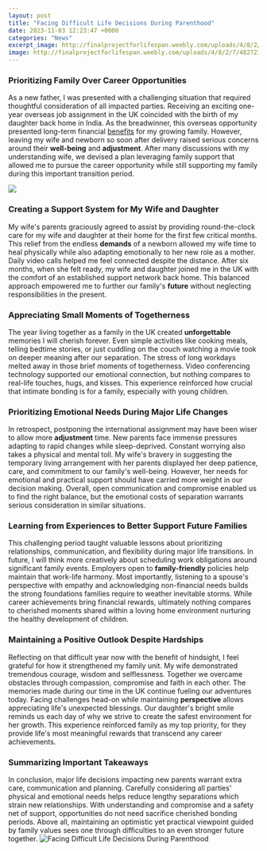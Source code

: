 ```yaml
---
layout: post
title: "Facing Difficult Life Decisions During Parenthood"
date: 2023-11-03 12:23:47 +0000
categories: "News"
excerpt_image: http://finalprojectforlifespan.weebly.com/uploads/4/8/2/7/48272751/6511252_orig.jpg
image: http://finalprojectforlifespan.weebly.com/uploads/4/8/2/7/48272751/6511252_orig.jpg
---
```


### Prioritizing Family Over Career Opportunities  
As a new father, I was presented with a challenging situation that required thoughtful consideration of all impacted parties. Receiving an exciting one-year overseas job assignment in the UK coincided with the birth of my daughter back home in India. As the breadwinner, this overseas opportunity presented long-term financial [benefits](https://fistore.mysenprints.com/collection/abston) for my growing family. However, leaving my wife and newborn so soon after delivery raised serious concerns around their **well-being** and **adjustment**. After many discussions with my understanding wife, we devised a plan leveraging family support that allowed me to pursue the career opportunity while still supporting my family during this important transition period.  

![](http://kcsmediation.com/cms-data/gallery/blog/blog/difficult-decisions-facing-families/istock-519664446.jpg)
### Creating a Support System for My Wife and Daughter
My wife's parents graciously agreed to assist by providing round-the-clock care for my wife and daughter at their home for the first few critical months. This relief from the endless **demands** of a newborn allowed my wife time to heal physically while also adapting emotionally to her new role as a mother. Daily video calls helped me feel connected despite the distance. After six months, when she felt ready, my wife and daughter joined me in the UK with the comfort of an established support network back home. This balanced approach empowered me to further our family's **future** without neglecting responsibilities in the present.
### Appreciating Small Moments of Togetherness 
The year living together as a family in the UK created **unforgettable** memories I will cherish forever. Even simple activities like cooking meals, telling bedtime stories, or just cuddling on the couch watching a movie took on deeper meaning after our separation. The stress of long workdays melted away in those brief moments of togetherness. Video conferencing technology supported our emotional connection, but nothing compares to real-life touches, hugs, and kisses. This experience reinforced how crucial that intimate bonding is for a family, especially with young children.
### Prioritizing Emotional Needs During Major Life Changes  
In retrospect, postponing the international assignment may have been wiser to allow more **adjustment** time. New parents face immense pressures adapting to rapid changes while sleep-deprived. Constant worrying also takes a physical and mental toll. My wife's bravery in suggesting the temporary living arrangement with her parents displayed her deep patience, care, and commitment to our family's well-being. However, her needs for emotional and practical support should have carried more weight in our decision making. Overall, open communication and compromise enabled us to find the right balance, but the emotional costs of separation warrants serious consideration in similar situations.  
### Learning from Experiences to Better Support Future Families
This challenging period taught valuable lessons about prioritizing relationships, communication, and flexibility during major life transitions. In future, I will think more creatively about scheduling work obligations around significant family events. Employers open to **family-friendly** policies help maintain that work-life harmony. Most importantly, listening to a spouse's perspective with empathy and acknowledging non-financial needs builds the strong foundations families require to weather inevitable storms. While career achievements bring financial rewards, ultimately nothing compares to cherished moments shared within a loving home environment nurturing the healthy development of children.
### Maintaining a Positive Outlook Despite Hardships
Reflecting on that difficult year now with the benefit of hindsight, I feel grateful for how it strengthened my family unit. My wife demonstrated tremendous courage, wisdom and selflessness. Together we overcame obstacles through compassion, compromise and faith in each other. The memories made during our time in the UK continue fueling our adventures today. Facing challenges head-on while maintaining **perspective** allows appreciating life's unexpected blessings. Our daughter's bright smile reminds us each day of why we strive to create the safest environment for her growth. This experience reinforced family as my top priority, for they provide life's most meaningful rewards that transcend any career achievements.
### Summarizing Important Takeaways
In conclusion, major life decisions impacting new parents warrant extra care, communication and planning. Carefully considering all parties' physical and emotional needs helps reduce lengthy separations which strain new relationships. With understanding and compromise and a safety net of support, opportunities do not need sacrifice cherished bonding periods. Above all, maintaining an optimistic yet practical viewpoint guided by family values sees one through difficulties to an even stronger future together.
![Facing Difficult Life Decisions During Parenthood](http://finalprojectforlifespan.weebly.com/uploads/4/8/2/7/48272751/6511252_orig.jpg)